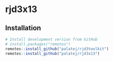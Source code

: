 
<!-- README.md is generated from README.Rmd. Please edit that file -->

# rjd3x13

## Installation

``` r
# Install development version from GitHub
# install.packages("remotes")
remotes::install_github("palatej/rjd3toolkit")
remotes::install_github("palatej/rjd3x13")
```
